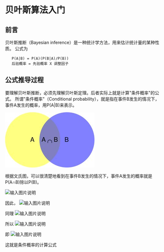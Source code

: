 # 贝叶斯算法入门


## 前言
贝叶斯推断（Bayesian inference）是一种统计学方法，用来估计统计量的某种性质。
公式为
```
   P(A|B) = P(A)(P(B|A)/P(B)) 
   后验概率 = 先验概率 X 调整因子 
```
## 公式推导过程
要理解贝叶斯推断，必须先理解贝叶斯定理。后者实际上就是计算"条件概率"的公式。
所谓"条件概率"（Conditional probability），就是指在事件B发生的情况下，事件A发生的概率，用P(A|B)来表示。

![输入图片说明](https://github.com/qccr-twl2123/python-algorithm/blob/master/resources/bg2011082502.jpg "在这里输入图片标题")

根据文氏图，可以很清楚地看到在事件B发生的情况下，事件A发生的概率就是P(A∩B)除以P(B)。

![输入图片说明](https://github.com/qccr-twl2123/python-algorithm/blob/master/resources/chart.jpg "在这里输入图片标题")

因此，
![输入图片说明](https://github.com/qccr-twl2123/python-algorithm/blob/master/resources/chart%20(1).jpg "在这里输入图片标题")

同理
![输入图片说明](https://github.com/qccr-twl2123/python-algorithm/blob/master/resources/chart%20(2).jpg "在这里输入图片标题")

所以
![输入图片说明](https://github.com/qccr-twl2123/python-algorithm/blob/master/resources/chart%20(3).jpg "在这里输入图片标题")

即
![输入图片说明](https://github.com/qccr-twl2123/python-algorithm/blob/master/resources/chart%20(5).jpg "在这里输入图片标题")

这就是条件概率的计算公式
